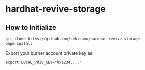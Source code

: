 # hardhat-revive-storage

## How to Initialize

```bash
git clone https://github.com/sekisamu/hardhat-revive-storage
pnpm install
```

Export your burner account private key as:

```
export LOCAL_PRIV_KEY="0x1234...."
```

